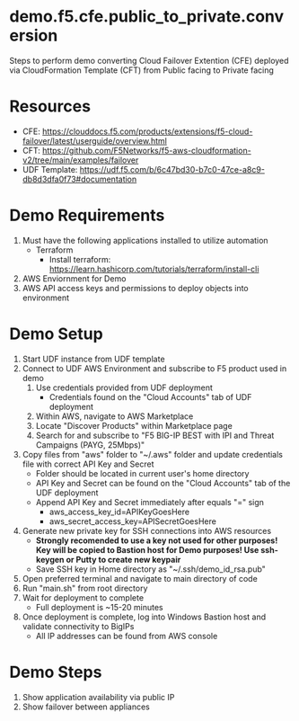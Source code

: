 # demo.f5.cfe.public_to_private.conversion

Steps to perform demo converting Cloud Failover Extention (CFE) deployed via CloudFormation Template (CFT) from Public facing to Private facing

# Resources
* CFE: https://clouddocs.f5.com/products/extensions/f5-cloud-failover/latest/userguide/overview.html
* CFT: https://github.com/F5Networks/f5-aws-cloudformation-v2/tree/main/examples/failover 
* UDF Template: https://udf.f5.com/b/6c47bd30-b7c0-47ce-a8c9-db8d3dfa0f73#documentation


# Demo Requirements
1. Must have the following applications installed to utilize automation
    * Terraform
        * Install terraform: https://learn.hashicorp.com/tutorials/terraform/install-cli
2. AWS Enviornment for Demo
3. AWS API access keys and permissions to deploy objects into environment


# Demo Setup
1. Start UDF instance from UDF template
2. Connect to UDF AWS Environment and subscribe to F5 product used in demo
    1. Use credentials provided from UDF deployment
        * Credentials found on the "Cloud Accounts" tab of UDF deployment
    2. Within AWS, navigate to AWS Marketplace
    3. Locate "Discover Products" within Marketplace page
    4. Search for and subscribe to "F5 BIG-IP BEST with IPI and Threat Campaigns (PAYG, 25Mbps)"
3. Copy files from "aws" folder to "~/.aws" folder and update credentials file with correct API Key and Secret
    * Folder should be located in current user's home directory
    * API Key and Secret can be found on the "Cloud Accounts" tab of the UDF deployment
    * Append API Key and Secret immediately after equals "=" sign
        * aws_access_key_id=APIKeyGoesHere
        * aws_secret_access_key=APISecretGoesHere
4. Generate new private key for SSH connections into AWS resources
    * <b>Strongly recomended to use a key not used for other purposes! Key will be copied to Bastion host for Demo purposes! Use ssh-keygen or Putty to create new keypair</b>
    * Save SSH key in Home directory as "~/.ssh/demo_id_rsa.pub"
5. Open preferred terminal and navigate to main directory of code
6. Run "main.sh" from root directory
7. Wait for deployment to complete
    * Full deployment is ~15-20 minutes
8. Once deployment is complete, log into Windows Bastion host and validate connectivity to BigIPs
    * All IP addresses can be found from AWS console

# Demo Steps
1. Show application availability via public IP
2. Show failover between appliances